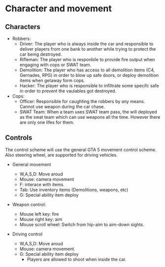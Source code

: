 # Character and movement

## Characters

* Robbers:
  * Driver: The player who is always inside the car and responsible to deliver players from one bank to another while trying to protect the car being destroyed.
  * Rifleman: The player who is responbile to provide fire output when engaging with cops or SWAT team.
  * Demolition: The player who has access to all demolition items (C4, Gernades, RPG) in order to blow up safe doors, or deploy demolition items when getaway form cops.
  * Hacker: The player who is responsible to infiltrate some specifc safe in order to prevent the vaulables got destroyed.
* Cops:
  * Officer: Responsible for caughting the robbers by any means. Cannot use weapon during the car chase.
  * SWAT Team: When a team uses SWAT team pass, the will deployed as the swat team which can use weapons all the time. However there are only one lifes for them.

## Controls
  
  The control scheme will use the general GTA 5 movement control scheme. Also steering wheel,  are supported for driving vehicles.

* General movement
  * W,A,S,D: Move aroud
  * Mouse: camera movement
  * F: interace with items.
  * Tab: Use inventory items (Demolitions, weapons, etc)
  * G: Special ability item deploy
  
* Weapon control:
  * Mouse left key: fire
  * Mouse right key: aim
  * Mouse scroll wheel: Switch from hip-aim to aim-down sights.

* Driving control
  * W,A,S,D: Move aroud
  * Mouse: camera movement.
  * G: Special ability item deploy
    * Players are allowed to shoot when inside the car.

